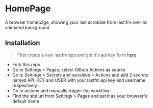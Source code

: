# HomePage

A browser homepage, showing your last scrobble from last.fm over an animated background

## Installation

> First create a new lastfm app and get it's api key form [here](https://www.last.fm/api/account/create)

- Fork this repo
- Go to Settings > Pages; select Github Actions as source
- Go to Settings > Secrets and variables > Actions and add 2 secrets named API_KEY and USER with your lastfm api key and username respectively
- Go to actions and manually trigger the workflow
- Find the site url from Settings > Pages and set it as your browser's default home